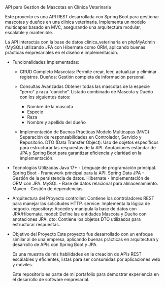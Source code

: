 API para Gestion de Mascotas en Clinica Veterinaria

Este proyecto es una API REST desarrollada con Spring Boot para gestionar mascotas y dueños en una clínica veterinaria. Implementa un modelo multicapas basado en MVC, asegurando una arquitectura modular, escalable y mantenible.

La API interactúa con la base de datos clinica_veterinaria en phpMyAdmin (MySQL) utilizando JPA con Hibernate como ORM, aplicando buenas prácticas empresariales en el diseño e implementación.

- Funcionalidades Implementadas:
  * CRUD Completo
    Mascotas: Permite crear, leer, actualizar y eliminar registros.
    Dueños: Gestión completa de información personal.

  * Consultas Avanzadas
    Obtener todas las mascotas de la especie “perro” y raza “caniche”.
    Listado combinado de Mascota y Dueño con los siguientes datos:
    - Nombre de la mascota
    - Especie
    - Raza
    - Nombre y apellido del dueño
    
  * Implementación de Buenas Prácticas
    Modelo Multicapas (MVC): Separación de responsabilidades en Controlador, Servicio y Repositorio.
    DTO (Data Transfer Object): Uso de objetos específicos para estructurar las respuestas de la API.
    Anotaciones estándar de JPA y Spring Boot para garantizar eficiencia y claridad en la implementación.
    
- Tecnologías Utilizadas
  Java 17+ - Lenguaje de programación principal.
  Spring Boot - Framework principal para la API.
  Spring Data JPA - Gestión de la persistencia de datos.
  Hibernate - Implementación de ORM con JPA.
  MySQL - Base de datos relacional para almacenamiento.
  Maven - Gestión de dependencias.

- Arquitectura del Proyecto
  controller: Contiene los controladores REST para manejar las solicitudes HTTP.
  service: Implementa la lógica de negocio.
  repository: Accede y manipula la base de datos con JPA/Hibernate.
  model: Define las entidades Mascota y Dueño con anotaciones JPA.
  dto: Contiene los objetos DTO utilizados para estructurar respuestas.
  
- Objetivo del Proyecto
  Este proyecto fue desarrollado con un enfoque similar al de una empresa, aplicando buenas prácticas en arquitectura y desarrollo de APIs con Spring Boot y JPA.
  
  Es una muestra de mis habilidades en la creación de APIs REST escalables y eficientes, listas para ser consumidas por aplicaciones web y móviles.
  
  Este repositorio es parte de mi portafolio para demostrar experiencia en el desarrollo de software empresarial.
